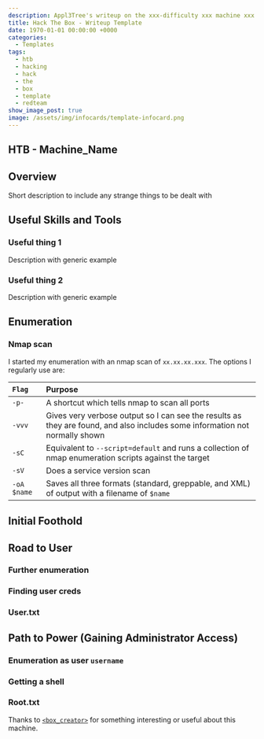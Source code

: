 ```yaml
---
description: Appl3Tree's writeup on the xxx-difficulty xxx machine xxx from  https://www.hackthebox.com
title: Hack The Box - Writeup Template
date: 1970-01-01 00:00:00 +0000
categories:
  - Templates
tags:
  - htb
  - hacking
  - hack
  - the
  - box
  - template
  - redteam
show_image_post: true
image: /assets/img/infocards/template-infocard.png
---
```


## HTB - Machine_Name

## Overview

Short description to include any strange things to be dealt with

## Useful Skills and Tools

### Useful thing 1

Description with generic example

### Useful thing 2

Description with generic example

## Enumeration

### Nmap scan

I started my enumeration with an nmap scan of `xx.xx.xx.xxx`.  The options I regularly use are: 

| `Flag` | Purpose |
| :--- | :--- |
| `-p-` | A shortcut which tells nmap to scan all ports |
| `-vvv` | Gives very verbose output so I can see the results as they are found, and also includes some information not normally shown |
| `-sC` | Equivalent to `--script=default` and runs a collection of nmap enumeration scripts against the target |
| `-sV` | Does a service version scan |
| `-oA $name` | Saves all three formats \(standard, greppable, and XML\) of output with a filename of `$name` |

## Initial Foothold

## Road to User

### Further enumeration

### Finding user creds

### User.txt


## Path to Power \(Gaining Administrator Access\)

### Enumeration as user `username`

### Getting a shell

### Root.txt

Thanks to [`<box_creator>`](https://www.hackthebox.eu/home/users/profile/<profile_num>) for something interesting or useful about this machine.
